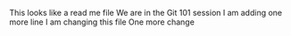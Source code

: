 This looks like a read me file
We are in the Git 101 session
I am adding one more line 
I am changing this file
One more change
